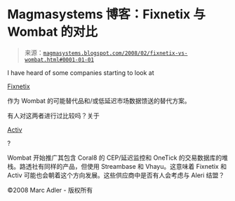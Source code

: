 <!--yml

分类：未分类

日期：2024-05-18 05:04:05

-->

# Magmasystems 博客：Fixnetix 与 Wombat 的对比

> 来源：[`magmasystems.blogspot.com/2008/02/fixnetix-vs-wombat.html#0001-01-01`](http://magmasystems.blogspot.com/2008/02/fixnetix-vs-wombat.html#0001-01-01)

I have heard of some companies starting to look at

[Fixnetix](http://www.fixnetix.com/data-feeds.html)

作为 Wombat 的可能替代品和/或低延迟市场数据馈送的替代方案。

有人对这两者进行过比较吗？关于

[Activ](http://www.activfinancial.com/)

?

Wombat 开始推广其包含 Coral8 的 CEP/延迟监控和 OneTick 的交易数据库的堆栈。路透社有同样的产品，但使用 Streambase 和 Vhayu。这意味着 Fixnetix 和 Activ 可能也会朝着这个方向发展。这些供应商中是否有人会考虑与 Aleri 结盟？

©2008 Marc Adler - 版权所有
